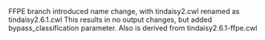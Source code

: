 FFPE branch introduced name change, with tindaisy2.cwl renamed as tindaisy2.6.1.cwl
This results in no output changes, but added bypass_classification parameter.
Also is derived from tindaisy2.6.1-ffpe.cwl

